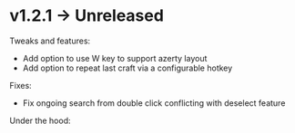 # v1.2.1 -> Unreleased

Tweaks and features:
* Add option to use W key to support azerty layout
* Add option to repeat last craft via a configurable hotkey

Fixes:
* Fix ongoing search from double click conflicting with deselect feature

Under the hood:
